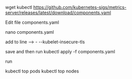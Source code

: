 wget kubectl https://github.com/kubernetes-sigs/metrics-server/releases/latest/download/components.yaml

Edit file components.yaml

nano  components.yaml

add to line -->   - --kubelet-insecure-tls

save and then run kubectl apply -f components.yaml

run

kubectl top pods
kubectl top nodes

